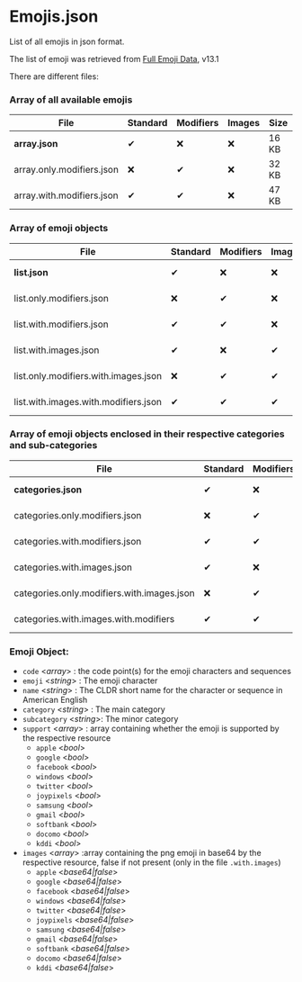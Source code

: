 # Emojis.json

List of all emojis in json format.

The list of emoji was retrieved from [Full Emoji Data](http://www.unicode.org/emoji/charts/full-emoji-list.html), v13.1

There are different files:

### Array of all available emojis

|File                                        | Standard | Modifiers | Images | Size       
|--------------------------------------------|----------|-----------|--------|------------
| **array.json**                             | ✔        | ❌        | ❌     | 16 KB      |
| array.only.modifiers.json                  | ❌        | ✔        | ❌     | 32 KB      |modifiers only
| array.with.modifiers.json                  | ✔        | ✔        | ❌     | 47 KB      |

### Array of emoji objects 
|File                                        | Standard | Modifiers | Images | Size       
|--------------------------------------------|----------|-----------|--------|------------
| **list.json**                              | ✔        | ❌        | ❌     | 514 KB     |
| list.only.modifiers.json                   | ❌        | ✔        | ❌     | 554 KB     |
| list.with.modifiers.json                   | ✔        | ✔        | ❌     | 1068 KB    |
| list.with.images.json                      | ✔        | ❌        | ✔     | 33268 KB  |
| list.only.modifiers.with.images.json       | ❌        | ✔        | ✔     | 32859 KB   |
| list.with.images.with.modifiers.json       | ✔        | ✔        | ✔     | 66127 KB   |

### Array of emoji objects enclosed in their respective categories and sub-categories
|File                                        | Standard | Modifiers | Images | Size       
|--------------------------------------------|----------|-----------|--------|------------
| **categories.json**                        | ✔        | ❌        | ❌     | 423 KB    | 
| categories.only.modifiers.json             | ❌        | ✔        | ❌     | 463 KB    | 
| categories.with.modifiers.json             | ✔        | ✔        | ❌     | 884 KB    | 
| categories.with.images.json                | ✔        | ❌        | ✔     | 33177 KB  | 
| categories.only.modifiers.with.images.json | ❌        | ✔        | ✔     | 32768 KB  | 
| categories.with.images.with.modifiers      | ✔        | ✔        | ✔     | 65944 KB  |



### Emoji Object:

- `code` <_array_> : the code point(s) for the emoji characters and sequences
- `emoji` <_string_> : The emoji character
- `name` <_string_> :  The CLDR short name for the character or sequence in American English
- `category` <_string_> : The main category
- `subcategory` <_string_>: The minor category
- `support` <_array_> : array containing whether the emoji is supported by the respective resource
    - `apple` <_bool_>
    - `google` <_bool_>
    - `facebook` <_bool_>
    - `windows` <_bool_>
    - `twitter` <_bool_>
    - `joypixels` <_bool_>
    - `samsung` <_bool_>
    - `gmail` <_bool_>
    - `softbank` <_bool_>
    - `docomo` <_bool_>
    - `kddi` <_bool_>
- `images` <_array_> :array containing the png emoji in base64 by the respective resource, false if not present (only in the file `.with.images`)
    - `apple` <_base64|false_>
    - `google` <_base64|false_>
    - `facebook` <_base64|false_>
    - `windows` <_base64|false_>
    - `twitter` <_base64|false_>
    - `joypixels` <_base64|false_>
    - `samsung` <_base64|false_>
    - `gmail` <_base64|false_>
    - `softbank` <_base64|false_>
    - `docomo` <_base64|false_>
    - `kddi` <_base64|false_>
